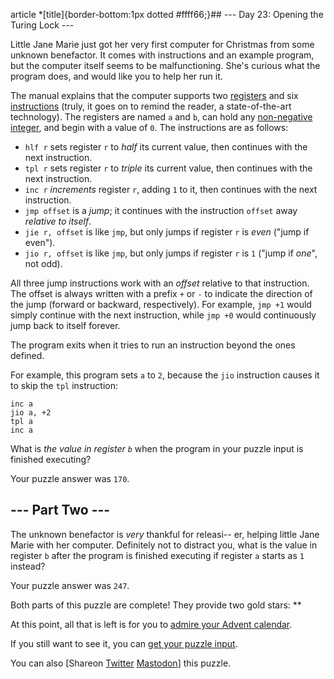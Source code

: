 
article \*[title]{border-bottom:1px dotted #ffff66;}## --- Day 23: Opening the Turing Lock ---

Little Jane Marie just got her very first computer for Christmas from some unknown benefactor. It comes with instructions and an example program, but the computer itself seems to be malfunctioning. She's curious what the program does, and would like you to help her run it.


The manual explains that the computer supports two [registers](https://en.wikipedia.org/wiki/Processor_register) and six [instructions](https://en.wikipedia.org/wiki/Instruction_set) (truly, it goes on to remind the reader, a state-of-the-art technology). The registers are named `a` and `b`, can hold any [non-negative integer](https://en.wikipedia.org/wiki/Natural_number), and begin with a value of `0`. The instructions are as follows:


* `hlf r` sets register `r` to *half* its current value, then continues with the next instruction.
* `tpl r` sets register `r` to *triple* its current value, then continues with the next instruction.
* `inc r` *increments* register `r`, adding `1` to it, then continues with the next instruction.
* `jmp offset` is a *jump*; it continues with the instruction `offset` away *relative to itself*.
* `jie r, offset` is like `jmp`, but only jumps if register `r` is *even* ("jump if even").
* `jio r, offset` is like `jmp`, but only jumps if register `r` is `1` ("jump if *one*", not odd).


All three jump instructions work with an *offset* relative to that instruction. The offset is always written with a prefix `+` or `-` to indicate the direction of the jump (forward or backward, respectively). For example, `jmp +1` would simply continue with the next instruction, while `jmp +0` would continuously jump back to itself forever.


The program exits when it tries to run an instruction beyond the ones defined.


For example, this program sets `a` to `2`, because the `jio` instruction causes it to skip the `tpl` instruction:



```
inc a
jio a, +2
tpl a
inc a

```

What is *the value in register `b`* when the program in your puzzle input is finished executing?



Your puzzle answer was `170`.

## --- Part Two ---

The unknown benefactor is *very* thankful for releasi-- er, helping little Jane Marie with her computer. Definitely not to distract you, what is the value in register `b` after the program is finished executing if register `a` starts as `1` instead?



Your puzzle answer was `247`.

Both parts of this puzzle are complete! They provide two gold stars: \*\*


At this point, all that is left is for you to [admire your Advent calendar](/2015).


If you still want to see it, you can [get your puzzle input](23/input).


You can also [Shareon
 [Twitter](https://twitter.com/intent/tweet?text=I%27ve+completed+%22Opening+the+Turing+Lock%22+%2D+Day+23+%2D+Advent+of+Code+2015&url=https%3A%2F%2Fadventofcode%2Ecom%2F2015%2Fday%2F23&related=ericwastl&hashtags=AdventOfCode)
[Mastodon](javascript:void(0);)] this puzzle.



